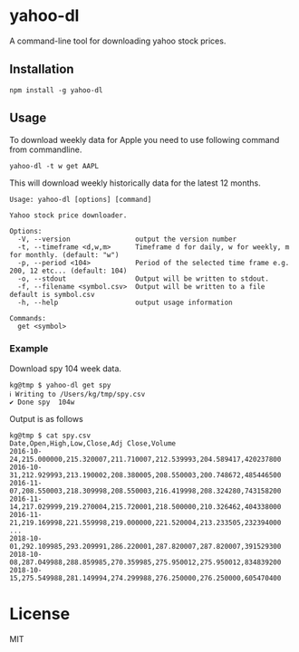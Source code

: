 # yahoo-dl
A command-line tool for downloading yahoo stock prices.

## Installation

    npm install -g yahoo-dl

## Usage

To download weekly data for Apple you need to use following command from commandline.

    yahoo-dl -t w get AAPL

This will download weekly historically data for the latest 12 months. 


    Usage: yahoo-dl [options] [command]

    Yahoo stock price downloader.

    Options:
      -V, --version                output the version number
      -t, --timeframe <d,w,m>      Timeframe d for daily, w for weekly, m for monthly. (default: "w")
      -p, --period <104>           Period of the selected time frame e.g. 200, 12 etc... (default: 104)
      -o, --stdout                 Output will be written to stdout.
      -f, --filename <symbol.csv>  Output will be written to a file default is symbol.csv
      -h, --help                   output usage information

    Commands:
      get <symbol>
      
### Example

Download spy 104 week data.

    kg@tmp $ yahoo-dl get spy
    ℹ Writing to /Users/kg/tmp/spy.csv
    ✔ Done spy  104w

Output is as follows

    kg@tmp $ cat spy.csv
    Date,Open,High,Low,Close,Adj Close,Volume
    2016-10-24,215.000000,215.320007,211.710007,212.539993,204.589417,420237800
    2016-10-31,212.929993,213.190002,208.380005,208.550003,200.748672,485446500
    2016-11-07,208.550003,218.309998,208.550003,216.419998,208.324280,743158200
    2016-11-14,217.029999,219.270004,215.720001,218.500000,210.326462,404338000
    2016-11-21,219.169998,221.559998,219.000000,221.520004,213.233505,232394000
    ...
    2018-10-01,292.109985,293.209991,286.220001,287.820007,287.820007,391529300
    2018-10-08,287.049988,288.859985,270.359985,275.950012,275.950012,834839200
    2018-10-15,275.549988,281.149994,274.299988,276.250000,276.250000,605470400


# License 

MIT

